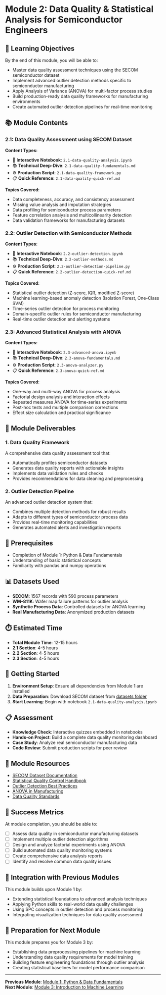 # Module 2: Data Quality & Statistical Analysis for Semiconductor Engineers

## 🎯 Learning Objectives

By the end of this module, you will be able to:

- Master data quality assessment techniques using the SECOM semiconductor dataset
- Implement advanced outlier detection methods specific to semiconductor manufacturing
- Apply Analysis of Variance (ANOVA) for multi-factor process studies
- Build production-ready data quality frameworks for manufacturing environments
- Create automated outlier detection pipelines for real-time monitoring

## 📚 Module Contents

### 2.1: Data Quality Assessment using SECOM Dataset

**Content Types:**
- 📓 **Interactive Notebook**: `2.1-data-quality-analysis.ipynb`
- 📚 **Technical Deep-Dive**: `2.1-data-quality-fundamentals.md`
- ⚙️ **Production Script**: `2.1-data-quality-framework.py`
- 📋 **Quick Reference**: `2.1-data-quality-quick-ref.md`

**Topics Covered:**
- Data completeness, accuracy, and consistency assessment
- Missing value analysis and imputation strategies
- Data profiling for semiconductor process parameters
- Feature correlation analysis and multicollinearity detection
- Data validation frameworks for manufacturing datasets

### 2.2: Outlier Detection with Semiconductor Methods

**Content Types:**
- 📓 **Interactive Notebook**: `2.2-outlier-detection.ipynb`
- 📚 **Technical Deep-Dive**: `2.2-outlier-methods.md`
- ⚙️ **Production Script**: `2.2-outlier-detection-pipeline.py`
- 📋 **Quick Reference**: `2.2-outlier-detection-quick-ref.md`

**Topics Covered:**
- Statistical outlier detection (Z-score, IQR, modified Z-score)
- Machine learning-based anomaly detection (Isolation Forest, One-Class SVM)
- Time-series outlier detection for process monitoring
- Domain-specific outlier rules for semiconductor manufacturing
- Real-time outlier detection and alerting systems

### 2.3: Advanced Statistical Analysis with ANOVA

**Content Types:**
- 📓 **Interactive Notebook**: `2.3-advanced-anova.ipynb`
- 📚 **Technical Deep-Dive**: `2.3-anova-fundamentals.md`
- ⚙️ **Production Script**: `2.3-anova-analyzer.py`
- 📋 **Quick Reference**: `2.3-anova-quick-ref.md`

**Topics Covered:**
- One-way and multi-way ANOVA for process analysis
- Factorial design analysis and interaction effects
- Repeated measures ANOVA for time-series experiments
- Post-hoc tests and multiple comparison corrections
- Effect size calculation and practical significance

## 🎯 Module Deliverables

### 1. Data Quality Framework
A comprehensive data quality assessment tool that:
- Automatically profiles semiconductor datasets
- Generates data quality reports with actionable insights
- Implements data validation rules and checks
- Provides recommendations for data cleaning and preprocessing

### 2. Outlier Detection Pipeline
An advanced outlier detection system that:
- Combines multiple detection methods for robust results
- Adapts to different types of semiconductor process data
- Provides real-time monitoring capabilities
- Generates automated alerts and investigation reports

## 🔧 Prerequisites

- Completion of Module 1: Python & Data Fundamentals
- Understanding of basic statistical concepts
- Familiarity with pandas and numpy operations

## 📊 Datasets Used

- **SECOM**: 1567 records with 590 process parameters
- **WM-811K**: Wafer map failure patterns for outlier analysis
- **Synthetic Process Data**: Controlled datasets for ANOVA learning
- **Real Manufacturing Data**: Anonymized production datasets

## ⏱️ Estimated Time

- **Total Module Time**: 12-15 hours
- **2.1 Section**: 4-5 hours
- **2.2 Section**: 4-5 hours
- **2.3 Section**: 4-5 hours

## 🚀 Getting Started

1. **Environment Setup**: Ensure all dependencies from Module 1 are installed
2. **Data Preparation**: Download SECOM dataset from [datasets folder](../../../datasets/)
3. **Start Learning**: Begin with notebook `2.1-data-quality-analysis.ipynb`

## 📋 Assessment

- **Knowledge Check**: Interactive quizzes embedded in notebooks
- **Hands-on Project**: Build a complete data quality monitoring dashboard
- **Case Study**: Analyze real semiconductor manufacturing data
- **Code Review**: Submit production scripts for peer review

## 🔗 Module Resources

- [SECOM Dataset Documentation](../../../datasets/secom/README.md)
- [Statistical Quality Control Handbook](../../../resources/spc-handbook.md)
- [Outlier Detection Best Practices](../../../resources/outlier-detection-guide.md)
- [ANOVA in Manufacturing](../../../resources/anova-manufacturing.md)
- [Data Quality Standards](../../../resources/data-quality-standards.md)

## 🎯 Success Metrics

At module completion, you should be able to:
- [ ] Assess data quality in semiconductor manufacturing datasets
- [ ] Implement multiple outlier detection algorithms
- [ ] Design and analyze factorial experiments using ANOVA
- [ ] Build automated data quality monitoring systems
- [ ] Create comprehensive data analysis reports
- [ ] Identify and resolve common data quality issues

## 🔄 Integration with Previous Modules

This module builds upon Module 1 by:
- Extending statistical foundations to advanced analysis techniques
- Applying Python skills to real-world data quality challenges
- Using SPC concepts in outlier detection and process monitoring
- Integrating visualization techniques for data quality assessment

## 🔮 Preparation for Next Module

This module prepares you for Module 3 by:
- Establishing data preprocessing pipelines for machine learning
- Understanding data quality requirements for model training
- Building feature engineering foundations through outlier analysis
- Creating statistical baselines for model performance comparison

---

**Previous Module**: [Module 1: Python & Data Fundamentals](../module-1/README.md)  
**Next Module**: [Module 3: Introduction to Machine Learning](../module-3/README.md)
